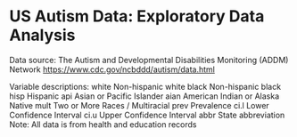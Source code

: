 # US Autism Data: Exploratory Data Analysis

Data source: The Autism and Developmental Disabilities Monitoring (ADDM) Network
https://www.cdc.gov/ncbddd/autism/data.html

Variable descriptions:
white	Non-hispanic white
black	Non-hispanic black
hisp	Hispanic
api	Asian or Pacific Islander
aian	American Indian or Alaska Native
mult	Two or More Races / Multiracial
prev	Prevalence
ci.l	Lower Confidence Interval
ci.u	Upper Confidence Interval
abbr	State abbreviation
Note: All data is from health and education records
